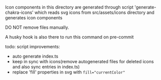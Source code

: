 Icon components in this directory are generated through script 'generate-chakra-icons'
which reads svg icons from src/assets/icons directory and generates icon components

DO NOT remove files manually.

A husky hook is also there to run this command on pre-commit

todo: script improvements:

- auto generate index.ts
- keep in sync with icons(remove autogenerated files for deleted icons and also sync entries in index.ts)
- replace 'fill' properties in svg with `fill="currentColor"`
